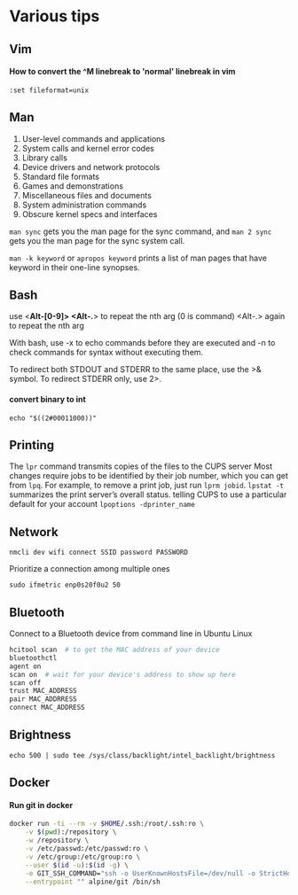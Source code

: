 # Various tips

## Vim

#### How to convert the ^M linebreak to 'normal' linebreak in vim

```vim
:set fileformat=unix
```

## Man

1. User-level commands and applications
2. System calls and kernel error codes
3. Library calls
4. Device drivers and network protocols
5. Standard file formats
6. Games and demonstrations
7. Miscellaneous files and documents
8. System administration commands
9. Obscure kernel specs and interfaces

`man sync` gets you the man page for the sync command, and `man 2 sync` gets you the man page for the sync system call.

`man -k keyword` or `apropos keyword` prints a list of man pages that have keyword in their one-line synopses.

## Bash

use <**Alt-\[0-9]> \<Alt-.**> to repeat the nth arg (0 is command) \<Alt-.> again to repeat the nth arg

With bash, use -x to echo commands before they are executed and -n to check commands for syntax without executing them.

To redirect both STDOUT and STDERR to the same place, use the >& symbol. To redirect STDERR only, use 2>.

#### convert binary to int&#x20;

```
echo "$((2#00011000))"
```

## Printing

The `lpr` command transmits copies of the files to the CUPS server Most changes require jobs to be identified by their job number, which you can get from `lpq`. For example, to remove a print job, just run `lprm jobid`. `lpstat -t` summarizes the print server’s overall status. telling CUPS to use a particular default for your account `lpoptions -dprinter_name`

## Network

```shell
nmcli dev wifi connect SSID password PASSWORD
```

Prioritize a connection among multiple ones

```shell
sudo ifmetric enp0s20f0u2 50
```

## Bluetooth

Connect to a Bluetooth device from command line in Ubuntu Linux

```bash
hcitool scan  # to get the MAC address of your device
bluetoothctl
agent on
scan on  # wait for your device's address to show up here
scan off
trust MAC_ADDRESS
pair MAC_ADDRRESS
connect MAC_ADDRESS
```

## Brightness

```shell
echo 500 | sudo tee /sys/class/backlight/intel_backlight/brightness
```

## Docker

#### **Run git in docker**

```bash
docker run -ti --rm -v $HOME/.ssh:/root/.ssh:ro \
    -v $(pwd):/repository \
    -w /repository \
    -v /etc/passwd:/etc/passwd:ro \
    -v /etc/group:/etc/group:ro \
    --user $(id -u):$(id -g) \
    -e GIT_SSH_COMMAND="ssh -o UserKnownHostsFile=/dev/null -o StrictHostKeyChecking=no" \
    --entrypoint "" alpine/git /bin/sh
```
